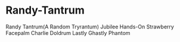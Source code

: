 # Randy-Tantrum
Randy Tantrum(A Random Tryrantum)
Jubilee Hands-On
Strawberry Facepalm
Charlie Doldrum
Lastly Ghastly Phantom
